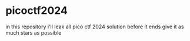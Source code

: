 # picoctf2024
in this repository i'll leak all pico ctf 2024 solution before it ends
give it as much stars as possible
